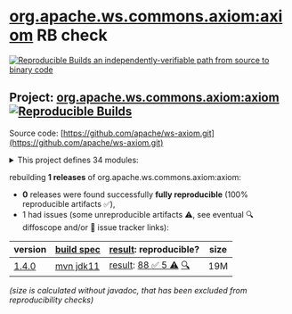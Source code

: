 [org.apache.ws.commons.axiom:axiom](https://central.sonatype.com/artifact/org.apache.ws.commons.axiom/axiom/versions) RB check
=======

[![Reproducible Builds](https://reproducible-builds.org/images/logos/rb.svg) an independently-verifiable path from source to binary code](https://reproducible-builds.org/)

## Project: [org.apache.ws.commons.axiom:axiom](https://central.sonatype.com/artifact/org.apache.ws.commons.axiom/axiom/versions) [![Reproducible Builds](https://img.shields.io/endpoint?url=https://raw.githubusercontent.com/jvm-repo-rebuild/reproducible-central/master/content/org/apache/ws/commons/axiom/badge.json)](https://github.com/jvm-repo-rebuild/reproducible-central/blob/master/content/org/apache/ws/commons/axiom/README.md)

Source code: [https://github.com/apache/ws-axiom.git](https://github.com/apache/ws-axiom.git)

<details><summary>This project defines 34 modules:</summary>

* [org.apache.ws.commons.axiom:axiom](https://central.sonatype.com/artifact/org.apache.ws.commons.axiom/axiom/overview)
* [org.apache.ws.commons.axiom:axiom-api](https://central.sonatype.com/artifact/org.apache.ws.commons.axiom/axiom-api/overview)
* [org.apache.ws.commons.axiom:axiom-compat](https://central.sonatype.com/artifact/org.apache.ws.commons.axiom/axiom-compat/overview)
* [org.apache.ws.commons.axiom:axiom-dom](https://central.sonatype.com/artifact/org.apache.ws.commons.axiom/axiom-dom/overview)
* [org.apache.ws.commons.axiom:axiom-impl](https://central.sonatype.com/artifact/org.apache.ws.commons.axiom/axiom-impl/overview)
* [org.apache.ws.commons.axiom:axiom-jaxb](https://central.sonatype.com/artifact/org.apache.ws.commons.axiom/axiom-jaxb/overview)
* [org.apache.ws.commons.axiom:axiom-testsuite](https://central.sonatype.com/artifact/org.apache.ws.commons.axiom/axiom-testsuite/overview)
* [org.apache.ws.commons.axiom:axiom-truth](https://central.sonatype.com/artifact/org.apache.ws.commons.axiom/axiom-truth/overview)
* [org.apache.ws.commons.axiom:axiom-weaver](https://central.sonatype.com/artifact/org.apache.ws.commons.axiom/axiom-weaver/overview)
* [org.apache.ws.commons.axiom:axiom-weaver-annotations](https://central.sonatype.com/artifact/org.apache.ws.commons.axiom/axiom-weaver-annotations/overview)
* [org.apache.ws.commons.axiom:axiom-weaver-maven-plugin](https://central.sonatype.com/artifact/org.apache.ws.commons.axiom/axiom-weaver-maven-plugin/overview)
* [org.apache.ws.commons.axiom:base64-utils](https://central.sonatype.com/artifact/org.apache.ws.commons.axiom/base64-utils/overview)
* [org.apache.ws.commons.axiom:buildutils](https://central.sonatype.com/artifact/org.apache.ws.commons.axiom/buildutils/overview)
* [org.apache.ws.commons.axiom:buildutils-maven-plugin](https://central.sonatype.com/artifact/org.apache.ws.commons.axiom/buildutils-maven-plugin/overview)
* [org.apache.ws.commons.axiom:components](https://central.sonatype.com/artifact/org.apache.ws.commons.axiom/components/overview)
* [org.apache.ws.commons.axiom:core-mixins](https://central.sonatype.com/artifact/org.apache.ws.commons.axiom/core-mixins/overview)
* [org.apache.ws.commons.axiom:core-streams](https://central.sonatype.com/artifact/org.apache.ws.commons.axiom/core-streams/overview)
* [org.apache.ws.commons.axiom:dom-mixins](https://central.sonatype.com/artifact/org.apache.ws.commons.axiom/dom-mixins/overview)
* [org.apache.ws.commons.axiom:dom-testsuite](https://central.sonatype.com/artifact/org.apache.ws.commons.axiom/dom-testsuite/overview)
* [org.apache.ws.commons.axiom:implementations](https://central.sonatype.com/artifact/org.apache.ws.commons.axiom/implementations/overview)
* [org.apache.ws.commons.axiom:jaxen-testsuite](https://central.sonatype.com/artifact/org.apache.ws.commons.axiom/jaxen-testsuite/overview)
* [org.apache.ws.commons.axiom:jaxp-testsuite](https://central.sonatype.com/artifact/org.apache.ws.commons.axiom/jaxp-testsuite/overview)
* [org.apache.ws.commons.axiom:mixins](https://central.sonatype.com/artifact/org.apache.ws.commons.axiom/mixins/overview)
* [org.apache.ws.commons.axiom:multiton](https://central.sonatype.com/artifact/org.apache.ws.commons.axiom/multiton/overview)
* [org.apache.ws.commons.axiom:om-mixins](https://central.sonatype.com/artifact/org.apache.ws.commons.axiom/om-mixins/overview)
* [org.apache.ws.commons.axiom:saaj-testsuite](https://central.sonatype.com/artifact/org.apache.ws.commons.axiom/saaj-testsuite/overview)
* [org.apache.ws.commons.axiom:shade-axiom-xml](https://central.sonatype.com/artifact/org.apache.ws.commons.axiom/shade-axiom-xml/overview)
* [org.apache.ws.commons.axiom:soap-testsuite](https://central.sonatype.com/artifact/org.apache.ws.commons.axiom/soap-testsuite/overview)
* [org.apache.ws.commons.axiom:spring-ws-testsuite](https://central.sonatype.com/artifact/org.apache.ws.commons.axiom/spring-ws-testsuite/overview)
* [org.apache.ws.commons.axiom:testing](https://central.sonatype.com/artifact/org.apache.ws.commons.axiom/testing/overview)
* [org.apache.ws.commons.axiom:testutils](https://central.sonatype.com/artifact/org.apache.ws.commons.axiom/testutils/overview)
* [org.apache.ws.commons.axiom:xml-testsuite](https://central.sonatype.com/artifact/org.apache.ws.commons.axiom/xml-testsuite/overview)
* [org.apache.ws.commons.axiom:xml-truth](https://central.sonatype.com/artifact/org.apache.ws.commons.axiom/xml-truth/overview)
* [org.apache.ws.commons.axiom:xml-utils](https://central.sonatype.com/artifact/org.apache.ws.commons.axiom/xml-utils/overview)
</details>

rebuilding **1 releases** of org.apache.ws.commons.axiom:axiom:
- **0** releases were found successfully **fully reproducible** (100% reproducible artifacts :white_check_mark:),
- 1 had issues (some unreproducible artifacts :warning:, see eventual :mag: diffoscope and/or :memo: issue tracker links):

| version | [build spec](/BUILDSPEC.md) | [result](https://reproducible-builds.org/docs/jvm/): reproducible? | size |
| -- | --------- | ------ | -- |
| [1.4.0](https://central.sonatype.com/artifact/org.apache.ws.commons.axiom/axiom/1.4.0/pom) | [mvn jdk11](axiom-1.4.0.buildspec) | [result](axiom-1.4.0.buildinfo): [88 :white_check_mark:  5 :warning:](axiom-1.4.0.buildcompare) [:mag:](axiom-1.4.0.diffoscope) | 19M |

<i>(size is calculated without javadoc, that has been excluded from reproducibility checks)</i>

